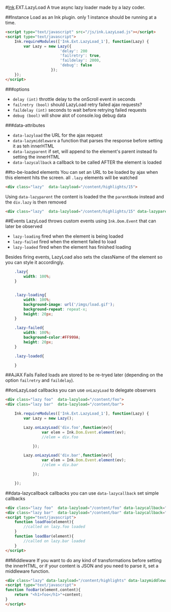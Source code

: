 #[Ink](https://github.com/sapo/ink).EXT.LazyLoad
A true async lazy loader made by a lazy coder.


##Instance
Load as an Ink plugin. only 1 instance should be running at a time.
```html
<script type="text/javascript" src="/js/ink.LazyLoad.js"></script>
<script type="text/javascript">
    Ink.requireModules(['Ink.Ext.LazyLoad_1'], function(Lazy) {
        var Lazy = new Lazy({
                        'delay': 200
                        'failretry': true,
                        'faildelay': 2000,
                        'debug': false
                    });
    });
</script>
```


###options
- `delay (int)` throttle delay to the onScroll event in seconds
- `failretry (bool)` should LazyLoad retry failed ajax requests?
- `faildelay (int)` seconds to wait before retrying failed requests
- `debug (bool)` will show alot of console.log debug data

###data-attributes
- `data-lazyload` the URL for the ajax request
- `data-lazymiddleware` a function that parses the response before setting it as teh innerHTML
- `data-lazyparent` if set, will append to the element's parent instead fo setting the innerHTML
- `data-lazycallback` a callback to be called AFTER the element is loaded



##to-be-loaded elements
You can set an URL to be loaded by ajax when this element hits the screen. all `.lazy` elements will be watched
```html
<div class="lazy"  data-lazyload="/content/highlights/15">
```

Using `data-lazyparent` the content is loaded the the `parentNode` instead and the `div.lazy` is then removed
```html
<div class="lazy"  data-lazyload="/content/highlights/15" data-lazyparent>
```

##Events
LazyLoad throws custom events using `Ink.Dom.Event` that can later be observed

- `lazy-loading` fired when the element is being loaded
- `lazy-failed` fired when the element failed to load
- `lazy-loaded` fired when the element has finished loading

Besides firing events, LazyLoad also sets the className of the element so you can style it accordingly.
```css
    .lazy{
        width: 100%;
    }


    .lazy-loading{
        width: 100%;
        background-image: url('/imgs/load.gif');
        background-repeat: repeat-x;
        height: 20px;
    }

    .lazy-failed{
        width: 100%;
        background-color:#FF999A;
        height: 20px;
    }

    .lazy-loaded{

    }

```

##AJAX Fails
Failed loads are stored to be re-tryed later (depending on the option `failretry` and `faildelay`).

##onLazyLoad callbacks
you can use `onLazyLoad` to delegate observers

```html
<div class="lazy foo"  data-lazyload="/content/foo">
<div class="lazy bar"  data-lazyload="/content/bar">
```

```js
    Ink.requireModules(['Ink.Ext.LazyLoad_1'], function(Lazy) {
        var Lazy = new Lazy();

        Lazy.onLazyLoad('div.foo',function(ev){
                var elem = Ink.Dom.Event.element(ev);
                //elem = div.foo

            });

        Lazy.onLazyLoad('div.bar',function(ev){
                var elem = Ink.Dom.Event.element(ev);
                //elem = div.bar

            });

    });
```

##data-lazycallback callbacks
you can use `data-lazycallback` set simple callbacks

```html
<div class="lazy foo"  data-lazyload="/content/foo" data-lazycallback="loadFoo">
<div class="lazy bar"  data-lazyload="/content/bar" data-lazycallback="loadBar">
<script type="text/javascript">
    function loadFoo(element){
        //called on lazy.foo loaded
    }
    function loadBar(element){
        //called on lazy.bar loaded
    }
</script>
````

##Middleware
If you want to do any kind of transformations before setting the innerHTML, or if your content is JSON and you need to parse it, set a middleware function.
```html
<div class="lazy" data-lazyload="/content/highlights" data-lazymiddleware="fooBar"></div>
<script type="text/javascript">
function fooBar(element,content){
    return "<h1>foo</h1>"+content;
}
</script>
```
